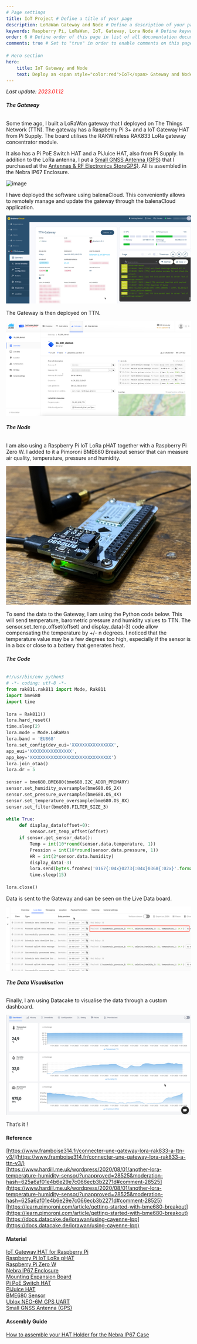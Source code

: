 ```yaml
---
# Page settings
title: IoT Project # Define a title of your page
description: LoRaWan Gateway and Node # Define a description of your page
keywords: Raspberry Pi, LoRaWan, IoT, Gateway, Lora Node # Define keywords for search engines
order: 6 # Define order of this page in list of all documentation documents
comments: true # Set to "true" in order to enable comments on this page. Make sure you properly setup "disqus_forum_shortname" variable in "_config.yml"

# Hero section
hero:
    title: IoT Gateway and Node
    text: Deploy an <span style="color:red">IoT</span> Gateway and Node on <span style="color:red">TTN</span>.
---
```


_Last update: <span style="color:red">2023.01.12</span>_

###### **The Gateway**

Some time ago, I built a LoRaWan gateway that I deployed on The Things Network (TTN). The gateway has a Raspberry Pi 3+ and a IoT Gateway HAT from Pi Supply. The board utilises the RAKWireless RAK833 LoRa gateway concentrator module.

It also has a Pi PoE Switch HAT and a PiJuice HAT, also from Pi Supply. In addition to the LoRa antenna, I put a [Small GNSS Antenna (GPS)](https://www.antennas.us/UC-1574-653RS-small-GPS-GNSS-antenna.html) that I purchased at the [Antennas & RF Electronics StoreGPS)](https://www.antennas.us/). All is assembled in the Nebra IP67 Enclosure.

![image](/images/gateway.jpg)

I have deployed the software using balenaCloud. This conveniently allows to remotely manage and update the gateway through the balenaCloud application.

![image](/images/balena_gateway.png)

The Gateway is then deployed on TTN.

![image](/images/ttn_node.png)

###### **The Node**

I am also using a Raspberry Pi IoT LoRa pHAT together with a Raspberry Pi Zero W. I added to it a Pimoroni BME680 Breakout sensor that can measure air quality, temperature, pressure and humidity.

![image](/images/node.jpg)

To send the data to the Gateway, I am using the Python code below. This will send temperature, barometric pressure and humidity values to TTN. The sensor.set_temp_offset(offset) and display_data(-3) code allow compensating the temperature by +/- n degrees. I noticed that the temperature value may be a few degrees too high, especially if the sensor is in a box or close to a battery that generates heat.

###### **The Code**

```python
#!/usr/bin/env python3
# -*- coding: utf-8 -*-
from rak811.rak811 import Mode, Rak811
import bme680
import time

lora = Rak811()
lora.hard_reset()
time.sleep(2)
lora.mode = Mode.LoRaWan
lora.band = 'EU868'
lora.set_config(dev_eui='XXXXXXXXXXXXXXXX',
app_eui='XXXXXXXXXXXXXXXX',
app_key='XXXXXXXXXXXXXXXXXXXXXXXXXXXXXXX')
lora.join_otaa()
lora.dr = 5

sensor = bme680.BME680(bme680.I2C_ADDR_PRIMARY)
sensor.set_humidity_oversample(bme680.OS_2X)
sensor.set_pressure_oversample(bme680.OS_4X)
sensor.set_temperature_oversample(bme680.OS_8X)
sensor.set_filter(bme680.FILTER_SIZE_3)

while True:
     def display_data(offset=0):
         sensor.set_temp_offset(offset)
     if sensor.get_sensor_data():
         Temp = int(10*round(sensor.data.temperature, 1))
         Pression = int(10*round(sensor.data.pressure, 1))
         HR = int(2*sensor.data.humidity)
         display_data(-3)
         lora.send(bytes.fromhex('0167{:04x}0273{:04x}0368{:02x}'.format(Temp, Pression, HR)))
         time.sleep(15)

lora.close()
```

Data is sent to the Gateway and can be seen on the Live Data board.

![image](/images/ttn_data.png)

###### **The Data Visualisation**

Finally, I am using Datacake to visualise the data through a custom dashboard.

![image](/images/datacake_bme680.png)

That’s it !


<div class="Reference"></div>

#### Reference

[https://www.framboise314.fr/connecter-une-gateway-lora-rak833-a-ttn-v3/](https://www.framboise314.fr/connecter-une-gateway-lora-rak833-a-ttn-v3/)<br />
[https://www.hardill.me.uk/wordpress/2020/08/01/another-lora-temperature-humidity-sensor/?unapproved=28525&moderation-hash=625a6af01e4b6e29e7c066ecb3b2271d#comment-28525](https://www.hardill.me.uk/wordpress/2020/08/01/another-lora-temperature-humidity-sensor/?unapproved=28525&moderation-hash=625a6af01e4b6e29e7c066ecb3b2271d#comment-28525)<br />
[https://learn.pimoroni.com/article/getting-started-with-bme680-breakout](https://learn.pimoroni.com/article/getting-started-with-bme680-breakout)<br />
[https://docs.datacake.de/lorawan/using-cayenne-lpp](https://docs.datacake.de/lorawan/using-cayenne-lpp)<br />


#### Material

[IoT Gateway HAT for Raspberry Pi](https://uk.pi-supply.com/products/iot-lora-gateway-hat-for-raspberry-pi?_pos=23&_sid=b7540842e&_ss=r)<br />
[Raspberry Pi IoT LoRa pHAT](https://uk.pi-supply.com/products/iot-lora-node-phat-for-raspberry-pi)<br />
[Raspberry Pi Zero W](https://uk.pi-supply.com/products/raspberry-pi-zero-w)<br />
[Nebra IP67 Enclosure](https://uk.pi-supply.com/products/die-cast-outdoor-weatherproof-enclosure)<br />
[Mounting Expansion Board](https://uk.pi-supply.com/products/nebra-ip67-case-gateway-hat-mounting-and-expansion-board)<br />
[Pi PoE Switch HAT](https://uk.pi-supply.com/products/pi-poe-switch-hat-power-over-ethernet-for-raspberry-pi?_pos=9&_sid=c4cadcfd7&_ss=r)<br />
[PiJuice HAT](https://uk.pi-supply.com/products/pijuice-standard?_pos=22&_sid=6e5cbdb02&_ss=r)<br />
[BME680 Sensor](https://shop.pimoroni.com/collections/breakout-garden)<br />
[Ublox NEO-6M GPS UART](https://uk.pi-supply.com/products/ublox-neo-6m-gps-uart-module-breakout-with-antenna)<br />
[Small GNSS Antenna (GPS)](https://www.antennas.us/UC-1574-653RS-small-GPS-GNSS-antenna.html)


#### Assembly Guide

[How to assemble your HAT Holder for the Nebra IP67 Case](https://learn.pi-supply.com/make/how-to-assemble-your-hat-holder-for-the-nebra-ip67-case/)<br />